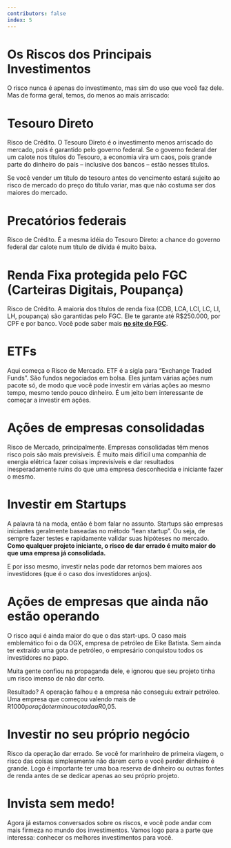 ```yaml
---
contributors: false
index: 5
---
```


# Os Riscos dos Principais Investimentos

O risco nunca é apenas do investimento, mas sim do uso que você faz dele. Mas de forma geral, temos, do menos ao mais arriscado:

# **Tesouro Direto**

Risco de Crédito. O Tesouro Direto é o investimento menos arriscado do mercado, pois é garantido pelo governo federal. Se o governo federal der um calote nos títulos do Tesouro, a economia vira um caos, pois grande parte do dinheiro do país – inclusive dos bancos – estão nesses títulos.

Se você vender um título do tesouro antes do vencimento estará sujeito ao risco de mercado do preço do título variar, mas que não costuma ser dos maiores do mercado.

# **Precatórios federais**

Risco de Crédito. É a mesma idéia do Tesouro Direto: a chance do governo federal dar calote num título de dívida é muito baixa.

# **Renda Fixa protegida pelo FGC (Carteiras Digitais, Poupança)**

Risco de Crédito. A maioria dos títulos de renda fixa (CDB, LCA, LCI, LC, LI, LH, poupança) são garantidas pelo FGC. Ele te garante até R$250.000, por CPF e por banco. Você pode saber mais **[no site do FGC](http://www.fgc.org.br/garantia-fgc/sobre-a-garantia-fgc)**.

# **ETFs**

Aqui começa o Risco de Mercado. ETF é a sigla para “Exchange Traded Funds”. São fundos negociados em bolsa. Eles juntam várias ações num pacote só, de modo que você pode investir em várias ações ao mesmo tempo, mesmo tendo pouco dinheiro. É um jeito bem interessante de começar a investir em ações.

# **Ações de empresas consolidadas**

Risco de Mercado, principalmente. Empresas consolidadas têm menos risco pois são mais previsíveis. É muito mais difícil uma companhia de energia elétrica fazer coisas imprevisíveis e dar resultados inesperadamente ruins do que uma empresa desconhecida e iniciante fazer o mesmo.

# **Investir em Startups**

A palavra tá na moda, então é bom falar no assunto. Startups são empresas iniciantes geralmente baseadas no método “lean startup”. Ou seja, de sempre fazer testes e rapidamente validar suas hipóteses no mercado. **Como qualquer projeto iniciante, o risco de dar errado é muito maior do que uma empresa já consolidada.**

E por isso mesmo, investir nelas pode dar retornos bem maiores aos investidores (que é o caso dos investidores anjos).

# **Ações de empresas que ainda não estão operando**

O risco aqui é ainda maior do que o das start-ups. O caso mais emblemático foi o da OGX, empresa de petróleo de Eike Batista. Sem ainda ter extraído uma gota de petróleo, o empresário conquistou todos os investidores no papo.

Muita gente confiou na propaganda dele, e ignorou que seu projeto tinha um risco imenso de não dar certo.

Resultado? A operação falhou e a empresa não conseguiu extrair petróleo. Uma empresa que começou valendo mais de R$1000 por ação terminou cotada a R$0,05.

# **Investir no seu próprio negócio**

Risco da operação dar errado. Se você for marinheiro de primeira viagem, o risco das coisas simplesmente não darem certo e você perder dinheiro é grande. Logo é importante ter uma boa reserva de dinheiro ou outras fontes de renda antes de se dedicar apenas ao seu próprio projeto.

# **Invista sem medo!**

Agora já estamos conversados sobre os riscos, e você pode andar com mais firmeza no mundo dos investimentos. Vamos logo para a parte que interessa: conhecer os melhores investimentos para você.